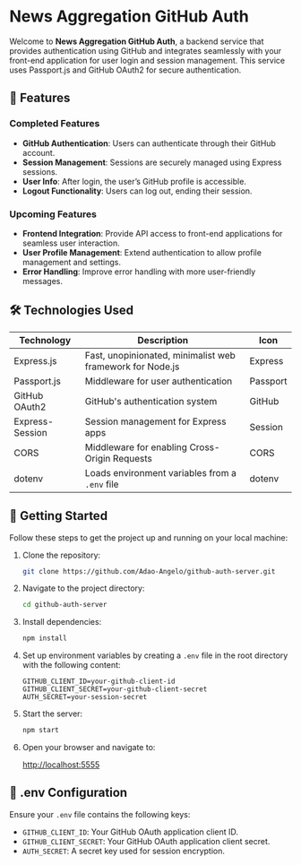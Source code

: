 
# News Aggregation GitHub Auth

Welcome to **News Aggregation GitHub Auth**, a backend service that provides authentication using GitHub and integrates seamlessly with your front-end application for user login and session management. This service uses Passport.js and GitHub OAuth2 for secure authentication.

## 🚀 Features

### Completed Features
- **GitHub Authentication**: Users can authenticate through their GitHub account.
- **Session Management**: Sessions are securely managed using Express sessions.
- **User Info**: After login, the user’s GitHub profile is accessible.
- **Logout Functionality**: Users can log out, ending their session.

### Upcoming Features
- **Frontend Integration**: Provide API access to front-end applications for seamless user interaction.
- **User Profile Management**: Extend authentication to allow profile management and settings.
- **Error Handling**: Improve error handling with more user-friendly messages.

## 🛠️ Technologies Used

| Technology         | Description                                              | Icon     |
|--------------------|----------------------------------------------------------|----------|
| Express.js         | Fast, unopinionated, minimalist web framework for Node.js | Express  |
| Passport.js        | Middleware for user authentication                      | Passport |
| GitHub OAuth2      | GitHub's authentication system                          | GitHub   |
| Express-Session    | Session management for Express apps                      | Session  |
| CORS               | Middleware for enabling Cross-Origin Requests            | CORS     |
| dotenv             | Loads environment variables from a `.env` file           | dotenv   |

## 📖 Getting Started

Follow these steps to get the project up and running on your local machine:

1. Clone the repository:

    ```bash
    git clone https://github.com/Adao-Angelo/github-auth-server.git
    ```

2. Navigate to the project directory:

    ```bash
    cd github-auth-server 
    ```

3. Install dependencies:

    ```bash
    npm install
    ```

4. Set up environment variables by creating a `.env` file in the root directory with the following content:

    ```plaintext
    GITHUB_CLIENT_ID=your-github-client-id
    GITHUB_CLIENT_SECRET=your-github-client-secret
    AUTH_SECRET=your-session-secret
    ```

5. Start the server:

    ```bash
    npm start
    ```

6. Open your browser and navigate to:

    [http://localhost:5555](http://localhost:5555)

## 📧 .env Configuration

Ensure your `.env` file contains the following keys:

- `GITHUB_CLIENT_ID`: Your GitHub OAuth application client ID.
- `GITHUB_CLIENT_SECRET`: Your GitHub OAuth application client secret.
- `AUTH_SECRET`: A secret key used for session encryption.


